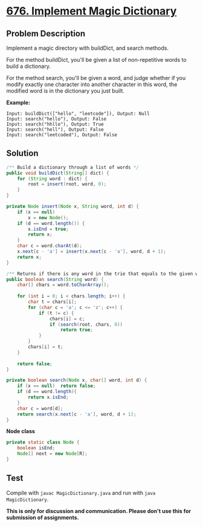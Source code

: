 # [676. Implement Magic Dictionary][title]

## Problem Description

Implement a magic directory with buildDict, and search methods.

For the method buildDict, you'll be given a list of non-repetitive words to build a dictionary.

For the method search, you'll be given a word, and judge whether if you modify exactly one character into another character in this word, the modified word is in the dictionary you just built.

**Example:**

```
Input: buildDict(["hello", "leetcode"]), Output: Null
Input: search("hello"), Output: False
Input: search("hhllo"), Output: True
Input: search("hell"), Output: False
Input: search("leetcoded"), Output: False
```

## Solution

```java
/** Build a dictionary through a list of words */
public void buildDict(String[] dict) {
    for (String word : dict) {
        root = insert(root, word, 0);
    }
}

private Node insert(Node x, String word, int d) {
    if (x == null)
        x = new Node();
    if (d == word.length()) {
        x.isEnd = true;
        return x;
    }
    char c = word.charAt(d);
    x.next[c - 'a'] = insert(x.next[c - 'a'], word, d + 1);
    return x;
}
```

```java
/** Returns if there is any word in the trie that equals to the given word after modifying exactly one character */
public boolean search(String word) {
    char[] chars = word.toCharArray();
    
    for (int i = 0; i < chars.length; i++) {
        char t = chars[i];
        for (char c = 'a'; c <= 'z'; c++) {
            if (t != c) {
                chars[i] = c;
                if (search(root, chars, 0))
                    return true;
            }
        }
        chars[i] = t;
    }
    
    return false;
}

private boolean search(Node x, char[] word, int d) {
    if (x == null)  return false;
    if (d == word.length){
        return x.isEnd;
    }
    char c = word[d];
    return search(x.next[c - 'a'], word, d + 1);
}
```

**Node class**

```java
private static class Node {
    boolean isEnd;
    Node[] next = new Node[R];
}
```

## Test

Compile with `javac MagicDictionary.java` and run with `java MagicDictionary`.

**This is only for discussion and communication. Please don't use this for submission of assignments.**

[title]: https://leetcode.com/problems/implement-magic-dictionary/